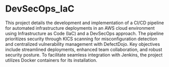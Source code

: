 # DevSecOps_IaC
This project details the development and implementation of a CI/CD pipeline for automated infrastructure deployments in an AWS cloud environment using Infrastructure as Code (IaC) and a DevSecOps approach. 
The pipeline prioritizes security through KICS scanning for misconfiguration detection and centralized vulnerability management with DefectDojo. 
Key objectives include streamlined deployments, enhanced team collaboration, and robust security posture. To facilitate seamless integration with Jenkins, the project utilizes Docker containers for its installation.
